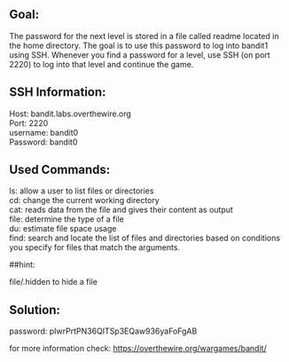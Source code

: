## Goal:
The password for the next level is stored in a file called readme located in the home directory. The goal is to use this password to log into bandit1 using SSH. Whenever you find a password for a level, use SSH (on port 2220) to log into that level and continue the game.

## SSH Information:
Host: bandit.labs.overthewire.org </br>
Port: 2220 </br>
username: bandit0 </br>
Password: bandit0


## Used Commands: 

ls: allow a user to list files or directories </br>
cd: change the current working directory </br>
cat: reads data from the file and gives their content as output </br>
file: determine the type of a file </br>
du: estimate file space usage </br>
find: search and locate the list of files and directories based on conditions you specify for files that match the arguments. </br>

##hint:

file/.hidden to hide a file

## Solution: 

password: pIwrPrtPN36QITSp3EQaw936yaFoFgAB

for more information check: <https://overthewire.org/wargames/bandit/>